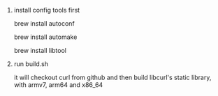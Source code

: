 
1. install config tools first

    brew install autoconf
 
    brew install automake
 
    brew install libtool

2. run build.sh

    it will checkout curl from github and then build libcurl's static library, with armv7, arm64 and x86_64
